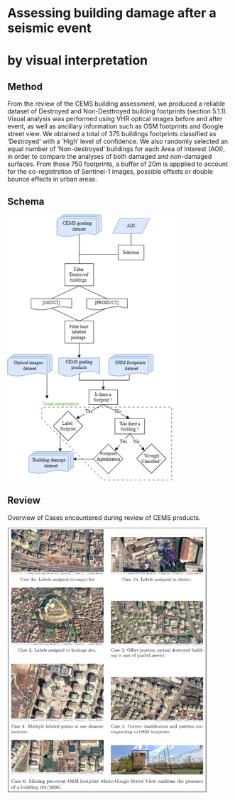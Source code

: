 # Assessing building damage after a seismic event
# by visual interpretation

## Method
From the review of the CEMS building assessment, we produced a reliable dataset of Destroyed and Non-Desttroyed building footprints (section 5.1.1). Visual analysis was performed using VHR optical images before and after event, as well as ancillary information such as OSM footprints and Google street view. We obtained a total of 375 buildings footprints classified as ’Destroyed’ with a ’High’ level of confidence. We also randomly selected an equal number of ’Non-destroyed’ buildings for each Area of Interest (AOI), in order to compare the analyses of both damaged and non-damaged surfaces. From those 750 footprints, a buffer of 20m is appplied to account for the co-registration of Sentinel-1 images, possible offsets or double bounce effects in urban areas.

## Schema 

<img src="https://github.com/Augustin-Ma/AssessingDamage/blob/78985cd8fcfc99666265708da7d7ad152034d679/building-Datasets/fig/visual_analysis.png" alt="process" height="600" >

## Review 

Overview of Cases encountered during review of CEMS products.

<img src="https://github.com/Augustin-Ma/AssessingDamage/blob/503c80eb94afffdb1229532d309373a95c78bd19/building-Datasets/fig/Cases.png" alt="cases" height="600" >
